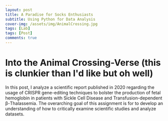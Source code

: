 ```yaml
---
layout: post
title: A Paradise for Socks Enthusiasts 
subtitle: Using Python for Data Analysis 
cover-img: /assets/img/AnimalCrossing.jpg
tags: [Lab]
tags: [Post] 
comments: true
---
```


# Into the Animal Crossing-Verse (this is clunkier than I'd like but oh well) 

In this post, I analyze a scientific report published in 2020 regarding the usage of CRISPR gene-editing techniques to bolster the production of fetal hemoglobin in patients with Sickle Cell Disease and Transfusion-dependent β-Thalassemia. The overarching goal of this assignment is for to develop an understanding of how to critically examine scientific studies and analyze datasets.

